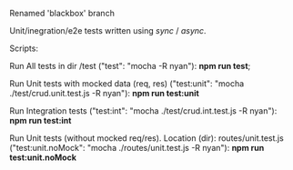 Renamed 'blackbox' branch

Unit/inegration/e2e tests written using  *sync* / *async*.

Scripts:

Run All tests in dir /test ("test": "mocha -R nyan"): **npm run test**;

Run Unit tests with mocked data (req, res) ("test:unit": "mocha ./test/crud.unit.test.js -R nyan"): **npm run test:unit**

Run Integration tests ("test:int": "mocha ./test/crud.int.test.js -R nyan"): **npm run test:int**

Run Unit tests (without mocked req/res). Location (dir): routes/unit.test.js ("test:unit.noMock": "mocha ./routes/unit.test.js -R nyan"): **npm run test:unit.noMock**
